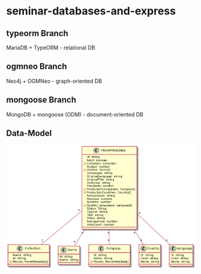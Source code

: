 # seminar-databases-and-express

## typeorm Branch

MariaDB + TypeORM - relational DB

## ogmneo Branch

Neo4j + OGMNeo - graph-oriented DB

## mongoose Branch

MongoDB + mongoose (ODM) - document-oriented DB

## Data-Model

![model](Model-UML/plantuml.png)
